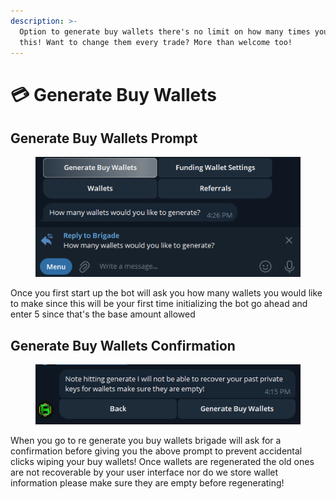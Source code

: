 ```yaml
---
description: >-
  Option to generate buy wallets there's no limit on how many times you can do
  this! Want to change them every trade? More than welcome too!
---
```


# 💳 Generate Buy Wallets

## Generate Buy Wallets Prompt

<figure><img src="../.gitbook/assets/image (13).png" alt=""><figcaption></figcaption></figure>

Once you first start up the bot will ask you how many wallets you would like to make since this will be your first time initializing the bot go ahead and enter 5 since that's the base amount allowed

## Generate Buy Wallets Confirmation

<figure><img src="../.gitbook/assets/image (8).png" alt=""><figcaption></figcaption></figure>

When you go to re generate you buy wallets brigade will ask for a confirmation before giving you the above prompt to prevent accidental clicks wiping your buy wallets! Once wallets are regenerated the old ones are not recoverable by your user interface nor do we store wallet information please make sure they are empty before regenerating!&#x20;

